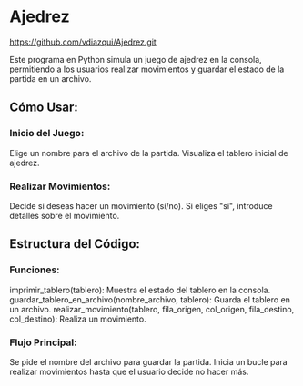 # Ajedrez
https://github.com/vdiazqui/Ajedrez.git

Este programa en Python simula un juego de ajedrez en la consola, permitiendo a los usuarios realizar movimientos y guardar el estado de la partida en un archivo.
## Cómo Usar:

### Inicio del Juego:
Elige un nombre para el archivo de la partida.
Visualiza el tablero inicial de ajedrez.
### Realizar Movimientos:
Decide si deseas hacer un movimiento (sí/no).
Si eliges "sí", introduce detalles sobre el movimiento.

## Estructura del Código:

### Funciones:
imprimir_tablero(tablero): Muestra el estado del tablero en la consola.
guardar_tablero_en_archivo(nombre_archivo, tablero): Guarda el tablero en un archivo.
realizar_movimiento(tablero, fila_origen, col_origen, fila_destino, col_destino): Realiza un movimiento.
### Flujo Principal:
Se pide el nombre del archivo para guardar la partida.
Inicia un bucle para realizar movimientos hasta que el usuario decide no hacer más.
